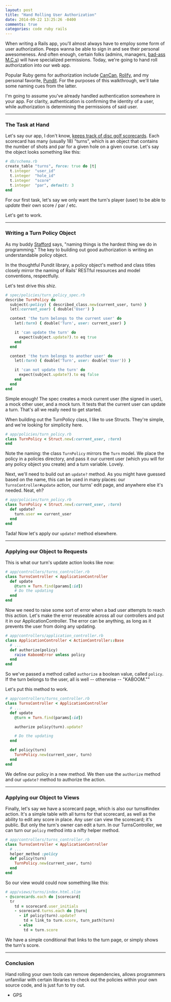 ```yaml
---
layout: post
title: "Hand Rolling User Authorization"
date: 2014-09-22 13:25:26 -0400
comments: true
categories: code ruby rails
---
```


When writing a Rails app, you'll almost always have to employ some form of user authorization. Peeps wanna be able to sign in and see their personal awesomeness. And often enough, certain folks (admins, managers, <a href="http://2.bp.blogspot.com/-W303-_EO37M/TVw1bxG_gRI/AAAAAAAAAjY/cjHl5LiOe3c/s1600/math2.jpg" target="_blank">bad-ass M.C.s</a>) will have specialized permissions. Today, we're going to hand roll authorization into our web app.

<!--more-->

Popular Ruby gems for authorization include <a href="https://github.com/ryanb/cancan" target="_blank">CanCan</a>, <a href="https://github.com/RolifyCommunity/rolify" target="_blank">Rolify</a>, and my personal favorite, <a href="https://github.com/elabs/pundit" target="_blank">Pundit</a>. For the purposes of this walkthrough, we'll take some naming cues from the latter.

I'm going to assume you've already handled authentication somewhere in your app. For clarity, authentication is confirming the identity of a user, while authorization is determining the permissions of said user.

<hr/>

<h3>The Task at Hand</h3>

Let's say our app, I don't know, <a href="http://www.github.com/gschorkopf/frolfr/" target="_blank">keeps track of disc golf scorecards</a>. Each scorecard has many (usually 18) "turns", which is an object that contains the number of shots and par for a given hole on a given course. Let's say the object looks something like this:

```ruby
# db/schema.rb
create_table "turns", force: true do |t|
  t.integer  "user_id"
  t.integer  "hole_id"
  t.integer  "score"
  t.integer  "par", default: 3
end
```

For our first task, let's say we only want the turn's player (user) to be able to <i>update</i> their own score / par / etc.

Let's get to work.

<hr/>

<h3>Writing a Turn Policy Object</h3>

As my buddy <a href="https://twitter.com/srbiv" target="_blank">Stafford</a> says, "naming things is the hardest thing we do in programming." The key to building out good authorization is writing an understandable policy object.

In the thoughtful Pundit library, a policy object's method and class titles closely mirror the naming of Rails' RESTful resources and model conventions, respectfully.

Let's test drive this shiz.

```ruby
# spec/policies/turn_policy_spec.rb
describe TurnPolicy do
  subject(:policy) { described_class.new(current_user, turn) }
  let(:current_user) { double('User') }

  context 'the turn belongs to the current user' do
    let(:turn) { double('Turn', user: current_user) }

    it 'can update the turn' do
      expect(subject.update?).to eq true
    end
  end

  context 'the turn belongs to another user' do
    let(:turn) { double('Turn', user: double('User')) }

    it 'can not update the turn' do
      expect(subject.update?).to eq false
    end
  end
end
```

Simple enough! The spec creates a mock current user (the signed in user), a mock other user, and a mock turn. It tests that the current user can update a turn. That's all we really need to get started.

When building out the TurnPolicy class, I like to use Structs. They're simple, and we're looking for simplicity here.

```ruby
# app/policies/turn_policy.rb
class TurnPolicy < Struct.new(:current_user, :turn)
end
```

Note the naming: the class ```TurnPolicy``` mirrors the ```Turn``` model. We place the policy in a policies directory, and pass it our current user (which you will for any policy object you create) and a turn variable. Lovely.

Next, we'll need to build out an ```update?``` method. As you might have guessed based on the name, this can be used in many places: our ```TurnsController#update``` action, our turns' edit page, and anywhere else it's needed. Neat, eh?

```ruby
# app/policies/turn_policy.rb
class TurnPolicy < Struct.new(:current_user, :turn)
  def update?
    turn.user == current_user
  end
end
```

Tada! Now let's apply our ```update?``` method elsewhere.

<hr/>

<h3>Applying our Object to Requests</h3>

This is what our turn's update action looks like now:

```ruby
# app/controllers/turns_controller.rb
class TurnsController < ApplicationController
  def update
    @turn = Turn.find(params[:id])
    # Do the updating
  end
end
```

Now we need to raise some sort of error when a bad user attempts to reach this action. Let's make the error reuseable across all our controllers and put it in our ApplicationController. The error can be anything, as long as it prevents the user from doing any updating.

```ruby
# app/controllers/application_controller.rb
class ApplicationController < ActionController::Base
  # ...
  def authorize(policy)
    raise KaboomError unless policy
  end
end
```

So we've passed a method called ```authorize``` a boolean value, called ```policy```. If the turn belongs to the user, all is well -- otherwise -- "KABOOM.""

Let's put this method to work.

```ruby
# app/controllers/turns_controller.rb
class TurnsController < ApplicationController
  # ...
  def update
    @turn = Turn.find(params[:id])

    authorize policy(turn).update?

    # Do the updating
  end

  def policy(turn)
    TurnPolicy.new(current_user, turn)
  end
end
```

We define our policy in a new method. We then use the ```authorize``` method and our ```update?``` method to authorize the action.

<hr/>

<h3>Applying our Object to Views</h3>

Finally, let's say we have a scorecard page, which is also our turns#index action. It's a simple table with all turns for that scorecard, as well as the ability to edit any score in place. Any user can view the scorecard; it's public. But only the turn's owner can edit a turn. In our TurnsController, we can turn our ```policy``` method into a nifty helper method.

```ruby
# app/controllers/turns_controller.rb
class TurnsController < ApplicationController
  # ...
  helper_method :policy
  def policy(turn)
    TurnPolicy.new(current_user, turn)
  end
end
```

So our view would could now something like this:

```ruby
# app/views/turns/index.html.slim
- @scorecards.each do |scorecard|
  tr
    td = scorecard.user_initials
    - scorecard.turns.each do |turn|
      - if policy(turn).update?
        td = link_to turn.score, turn_path(turn)
      - else
        td = turn.score
```

We have a simple conditional that links to the turn page, or simply shows the turn's score.

<hr/>

<h3>Conclusion</h3>

Hand rolling your own tools can remove dependencies, allows programmers unfamiliar with certain libraries to check out the policies within your own source code, and is just fun to try out.

- GPS
